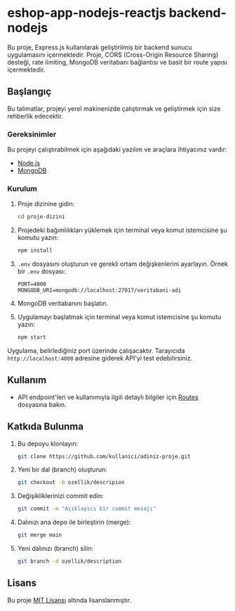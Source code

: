 
# eshop-app-nodejs-reactjs backend-nodejs


Bu proje, Express.js kullanılarak geliştirilmiş bir backend sunucu uygulamasını içermektedir. Proje, CORS (Cross-Origin Resource Sharing) desteği, rate limiting, MongoDB veritabanı bağlantısı ve basit bir route yapısı içermektedir.

## Başlangıç

Bu talimatlar, projeyi yerel makinenizde çalıştırmak ve geliştirmek için size rehberlik edecektir.

### Gereksinimler

Bu projeyi çalıştırabilmek için aşağıdaki yazılım ve araçlara ihtiyacınız vardır:

- [Node.js](https://nodejs.org/)
- [MongoDB](https://www.mongodb.com/try/download/community)

### Kurulum

1. Proje dizinine gidin:

    ```bash
    cd proje-dizini
    ```

2. Projedeki bağımlılıkları yüklemek için terminal veya komut istemcisine şu komutu yazın:

    ```bash
    npm install
    ```

3. `.env` dosyasını oluşturun ve gerekli ortam değişkenlerini ayarlayın. Örnek bir `.env` dosyası:

    ```env
    PORT=4000
    MONGODB_URI=mongodb://localhost:27017/veritabani-adi
    ```

4. MongoDB veritabanını başlatın.

5. Uygulamayı başlatmak için terminal veya komut istemcisine şu komutu yazın:

    ```bash
    npm start
    ```

Uygulama, belirlediğiniz port üzerinde çalışacaktır. Tarayıcıda `http://localhost:4000` adresine giderek API'yi test edebilirsiniz.

## Kullanım

- API endpoint'leri ve kullanımıyla ilgili detaylı bilgiler için [Routes](./routes/README.md) dosyasına bakın.

## Katkıda Bulunma

1. Bu depoyu klonlayın:

    ```bash
    git clone https://github.com/kullanici/adiniz-proje.git
    ```

2. Yeni bir dal (branch) oluşturun:

    ```bash
    git checkout -b ozellik/descripion
    ```

3. Değişikliklerinizi commit edin:

    ```bash
    git commit -m "Açıklayıcı bir commit mesajı"
    ```

4. Dalınızı ana depo ile birleştirin (merge):

    ```bash
    git merge main
    ```

5. Yeni dalınızı (branch) silin:

    ```bash
    git branch -d ozellik/description
    ```

## Lisans

Bu proje [MIT Lisansı](./LICENSE) altında lisanslanmıştır.
